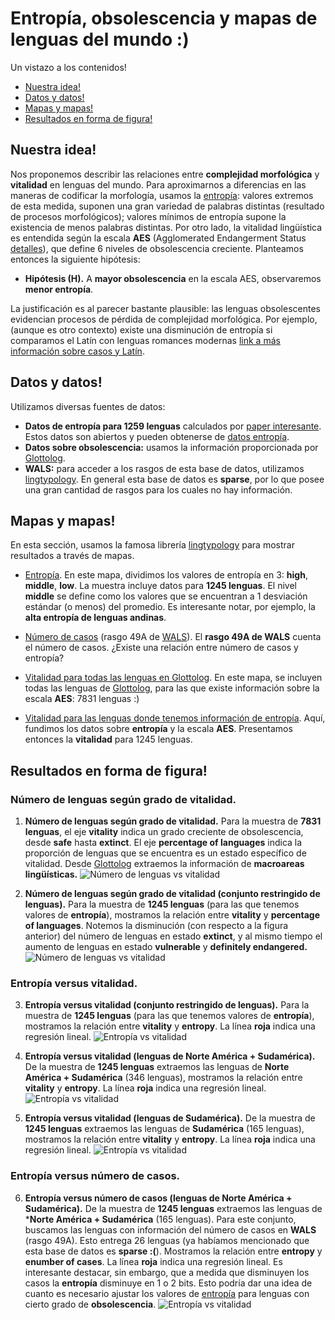 # Entropía, obsolescencia y mapas de lenguas del mundo :)

Un vistazo a los contenidos!

  * [Nuestra idea!](#nuestra-idea)
  * [Datos y datos!](#datos-y-datos)
  * [Mapas y mapas!](#mapas-y-mapas)
  * [Resultados en forma de figura!](#resultados-en-forma-de-figura)

## Nuestra idea!
Nos proponemos describir las relaciones entre **complejidad morfológica** y **vitalidad** en lenguas del mundo. Para aproximarnos a diferencias en las maneras de codificar la morfología, usamos la [entropía](http://www.christianbentz.de/Papers/Bentz%20et%20al.%20(2017)%20The%20entropy%20of%20words.pdf): valores extremos de esta medida, suponen una gran variedad de palabras distintas (resultado de procesos morfológicos); valores mínimos de entropía supone la existencia de menos palabras distintas. Por otro lado, la vitalidad lingüística es entendida según la escala **AES** (Agglomerated Endangerment Status [detalles](https://glottolog.org/glottolog/glottologinformation)), que define 6 niveles de obsolescencia creciente. Planteamos entonces la siguiente hipótesis:

* **Hipótesis (H).** A **mayor obsolescencia** en la escala AES, observaremos **menor entropía**. 

La justificación es al parecer bastante plausible: las lenguas obsolescentes evidencian procesos de pérdida de complejidad morfológica. Por ejemplo,(aunque es otro contexto) existe una disminución de entropía si comparamos el Latín con lenguas romances modernas [link a más información sobre casos y Latín](https://www.aclweb.org/anthology/W16-4125.pdf). 

## Datos y datos!

Utilizamos diversas fuentes de datos:

* **Datos de entropía para 1259 lenguas** calculados por [paper interesante](http://www.christianbentz.de/Papers/Bentz%20et%20al.%20(2017)%20The%20entropy%20of%20words.pdf). Estos datos son abiertos y pueden obtenerse de [datos entropía](http://www.christianbentz.de/publications.html).
* **Datos sobre obsolescencia:** usamos la información proporcionada por [Glottolog](https://glottolog.org/meta/downloads). 
* **WALS:** para acceder a los rasgos de esta base de datos, utilizamos [lingtypology](https://github.com/OneAdder/lingtypology). En general esta base de datos es __sparse__, por lo que posee una gran cantidad de rasgos para los cuales no hay información. 

## Mapas y mapas!

En esta sección, usamos la famosa librería [lingtypology](https://github.com/OneAdder/lingtypology) para mostrar resultados a través de mapas. 

* [Entropía](./map_entropy.html). En este mapa, dividimos los valores de entropía en 3: **high**, **middle**, **low**. La muestra incluye datos para **1245 lenguas**. El nivel **middle** se define como los valores que se encuentran a 1 desviación estándar (o menos) del promedio. Es interesante notar, por ejemplo, la **alta entropía de lenguas andinas**. 

* [Número de casos](./map_entropy.html) (rasgo 49A de [WALS](https://wals.info/)). El **rasgo 49A de WALS** cuenta el número de casos. ¿Existe una relación entre número de casos y entropía? 

* [Vitalidad para todas las lenguas en Glottolog](./map_glottolog.html). En este mapa, se incluyen todas las lenguas de [Glottolog](https://glottolog.org), para las que existe información sobre la escala **AES**: 7831 lenguas :)

* [Vitalidad para las lenguas donde tenemos información de entropía](./map_entropy_glottolog.html). Aquí, fundimos los datos sobre **entropía** y la escala **AES**. Presentamos entonces la **vitalidad** para 1245 lenguas.  

## Resultados en forma de figura!
### **Número de lenguas según grado de vitalidad.**

1. **Número de lenguas según grado de vitalidad.** Para la muestra de **7831 lenguas**, el eje **vitality** indica un grado creciente de obsolescencia, desde **safe** hasta **extinct**. El eje **percentage of languages** indica la proporción de lenguas que se encuentra es un estado específico de vitalidad. Desde [Glottolog](https://glottolog.org]) extraemos la información de **macroareas lingüísticas.** 
![Número de lenguas vs vitalidad](https://github.com/javiervz/lenguas/blob/master/vitality.jpg?raw=true)

2. **Número de lenguas según grado de vitalidad (conjunto restringido de lenguas).** Para la muestra de **1245 lenguas** (para las que tenemos valores de **entropía**), mostramos la relación entre **vitality** y **percentage of languages**. Notemos la disminución (con respecto a la figura anterior) del número de lenguas en estado **extinct**, y al mismo tiempo el aumento de lenguas en estado **vulnerable** y **definitely endangered.**
![Número de lenguas vs vitalidad](https://github.com/javiervz/lenguas/blob/master/vitality_entropy.jpg?raw=true)

### **Entropía versus vitalidad.**

3. **Entropía versus vitalidad (conjunto restringido de lenguas).** Para la muestra de **1245 lenguas** (para las que tenemos valores de **entropía**), mostramos la relación entre **vitality** y **entropy**. La línea **roja** indica una regresión lineal. 
![Entropía vs vitalidad](https://github.com/javiervz/lenguas/blob/master/vitalityvsentropy.jpg?raw=true)

4. **Entropía versus vitalidad (lenguas de Norte América + Sudamérica).** De la muestra de **1245 lenguas** extraemos las lenguas de **Norte América + Sudamérica** (346 lenguas), mostramos la relación entre **vitality** y **entropy**. La línea **roja** indica una regresión lineal. 
![Entropía vs vitalidad](https://github.com/javiervz/lenguas/blob/master/vitalityvsentropySANA.jpg?raw=true)

5. **Entropía versus vitalidad (lenguas de Sudamérica).** De la muestra de **1245 lenguas** extraemos las lenguas de **Sudamérica** (165 lenguas), mostramos la relación entre **vitality** y **entropy**. La línea **roja** indica una regresión lineal. 
![Entropía vs vitalidad](https://github.com/javiervz/lenguas/blob/master/vitalityvsentropySA.jpg?raw=true)

### **Entropía versus número de casos.**

6. **Entropía versus número de casos (lenguas de Norte América + Sudamérica).** De la muestra de **1245 lenguas** extraemos las lenguas de ***Norte América + Sudamérica** (165 lenguas). Para este conjunto, buscamos las lenguas con información del número de casos en **WALS** (rasgo 49A). Esto entrega 26 lenguas (ya habíamos mencionado que esta base de datos es **sparse :(**). Mostramos la relación entre **entropy** y **enumber of cases**. La línea **roja** indica una regresión lineal. Es interesante destacar, sin embargo, que a medida que disminuyen los casos la **entropía** disminuye en 1 o 2 bits. Esto podría dar una idea de cuanto es necesario ajustar los valores de [entropía](http://www.christianbentz.de/publications.html) para lenguas con cierto grado de **obsolescencia**. 
![Entropía vs vitalidad](https://github.com/javiervz/lenguas/blob/master/entropyvs49ASANA.jpg?raw=true)

